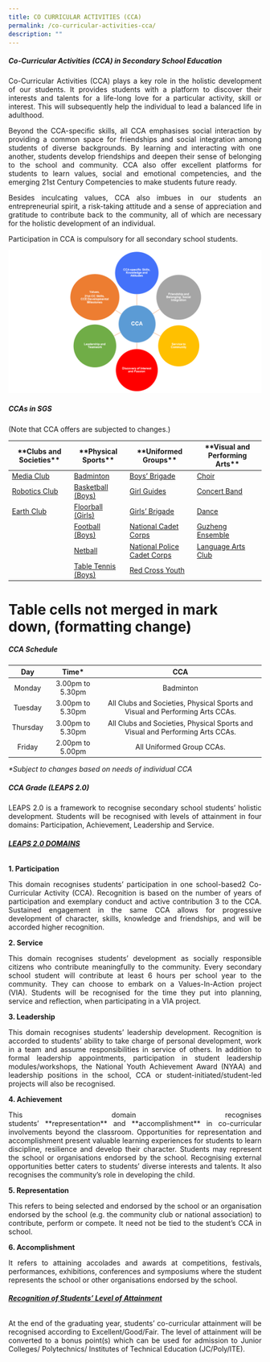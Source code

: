 ```yaml
---
title: CO CURRICULAR ACTIVITIES (CCA)
permalink: /co-curricular-activities-cca/
description: ""
---
```

##### **Co-Curricular Activities (CCA) in Secondary School Education**

<p style="text-align: justify;"> Co-Curricular Activities (CCA) plays a key role in the holistic development of our students. It provides students with a platform to discover their interests and talents for a life-long love for a particular activity, skill or interest. This will subsequently help the individual to lead a balanced life in adulthood. </p>

<p style="text-align: justify;"> Beyond the CCA-specific skills, all CCA emphasises social interaction by providing a common space for friendships and social integration among students of diverse backgrounds. By learning and interacting with one another, students develop friendships and deepen their sense of belonging to the school and community. CCA also offer excellent platforms for students to learn values, social and emotional competencies, and the emerging 21st Century Competencies to make students future ready. </p>

<p style="text-align: justify;"> Besides inculcating values, CCA also imbues in our students an entrepreneurial spirit, a risk-taking attitude and a sense of appreciation and gratitude to contribute back to the community, all of which are necessary for the holistic development of an individual. </p>

<p style="text-align: justify;"> Participation in CCA is compulsory for all secondary school students. </p>

![](/images/Presentation1-1024x576.png)

##### **CCAs in SGS**

(Note that CCA offers are subjected to changes.)

<table>
<thead>
  <tr>
    <th>**Clubs and Societies**</th>
    <th>**Physical Sports**</th>
    <th>**Uniformed Groups**</th>
    <th>**Visual and Performing Arts**</th>
  </tr>
</thead>
<tbody>
  <tr>
    <td><a href="https://www.sgs.edu.sg/clubs-and-societies/sgs-media-studio/">Media Club</a></td>
    <td><a href="https://www.sgs.edu.sg/co-curricular-activities/cca/badminton/">Badminton</a></td>
    <td><a href="https://www.sgs.edu.sg/co-curricular-activities/uniformed-groups/boys-brigade/">Boys’ Brigade</a></td>
    <td><a href="https://www.sgs.edu.sg/co-curricular-activities/performing-arts/choral-ensemble/">Choir</a></td>
  </tr>
  <tr>
    <td><a href="https://www.sgs.edu.sg/clubs-and-societies/robotics-club/">Robotics Club</a></td>
    <td><a href="https://www.sgs.edu.sg/co-curricular-activities/cca/basketball/">Basketball (Boys)</a></td>
    <td><a href="https://www.sgs.edu.sg/co-curricular-activities/uniformed-groups/girl-guides/">Girl Guides</a></td>
    <td><a href="https://www.sgs.edu.sg/co-curricular-activities/performing-arts/concert-band/">Concert Band</a></td>
  </tr>
  <tr>
    <td><a href="https://www.sgs.edu.sg/earth-club/">Earth Club</a></td>
    <td><a href="https://www.sgs.edu.sg/co-curricular-activities/cca/floorball/">Floorball (Girls)</a></td>
    <td><a href="https://www.sgs.edu.sg/co-curricular-activities/uniformed-groups/girls-brigade/">Girls’ Brigade</a></td>
    <td><a href="https://www.sgs.edu.sg/co-curricular-activities/performing-arts/dance-club/">Dance</a></td>
  </tr>
  <tr>
    <td></td>
    <td><a href="https://www.sgs.edu.sg/co-curricular-activities/cca/football/">Football (Boys)</a></td>
    <td><a href="https://www.sgs.edu.sg/co-curricular-activities/uniformed-groups/national-cadet-corps/">National Cadet Corps</a></td>
    <td><a href="https://www.sgs.edu.sg/co-curricular-activities/performing-arts/gushing-ensemble/">Guzheng Ensemble</a></td>
  </tr>
  <tr>
    <td></td>
    <td><a href="https://www.sgs.edu.sg/co-curricular-activities/cca/netball/">Netball</a></td>
    <td><a href="https://www.sgs.edu.sg/co-curricular-activities/uniformed-groups/national-police-cadet-corps/">National Police Cadet Corps</a></td>
    <td><a href="https://www.sgs.edu.sg/co-curricular-activities/performing-arts/language-arts-club/">Language Arts Club</a></td>
  </tr>
  <tr>
    <td></td>
    <td><a href="https://www.sgs.edu.sg/co-curricular-activities/cca/table-tennis/">Table Tennis (Boys)</a></td>
    <td><a href="https://www.sgs.edu.sg/co-curricular-activities/uniformed-groups/red-cross-youth/">Red Cross Youth</a></td>
    <td></td>
  </tr>
</tbody>
</table>

# Table cells not merged in mark down, (formatting change)

##### **CCA Schedule**

|  **Day** |     **Time***    |                                    **CCA**                                    |
|:--------:|:----------------:|:-----------------------------------------------------------------------------:|
|  Monday  | 3.00pm to 5.30pm |                                   Badminton                                   |
|  Tuesday | 3.00pm to 5.30pm | All Clubs and Societies, Physical Sports and Visual and Performing Arts CCAs. |
| Thursday | 3.00pm to 5.30pm | All Clubs and Societies, Physical Sports and Visual and Performing Arts CCAs. |
|  Friday  | 2.00pm to 5.00pm |                           All Uniformed Group CCAs.                           |

_\*Subject to changes based on needs of individual CCA_

##### **CCA Grade (LEAPS 2.0)**

<p style="text-align: justify;"> LEAPS 2.0 is a framework to recognise secondary school students’ holistic development. Students will be recognised with levels of attainment in four domains: Participation, Achievement, Leadership and Service. </p>

###### <strong><span style="text-decoration: underline;">LEAPS 2.0 DOMAINS</span> </strong>

**1\. Participation**

<p style="text-align: justify;"> This domain recognises students’ participation in one school-based2 Co-Curricular Activity (CCA). Recognition is based on the number of years of participation and exemplary conduct and active contribution 3 to the CCA. Sustained engagement in the same CCA allows for progressive development of character, skills, knowledge and friendships, and will be accorded higher recognition. </p>

**2\. Service**

<p style="text-align: justify;"> This domain recognises students’ development as socially responsible citizens who contribute meaningfully to the community. Every secondary school student will contribute at least 6 hours per school year to the community. They can choose to embark on a Values-In-Action project (VIA). Students will be recognised for the time they put into planning, service and reflection, when participating in a VIA project. </p>

**3\. Leadership**

<p style="text-align: justify;"> This domain recognises students’ leadership development. Recognition is accorded to students’ ability to take charge of personal development, work in a team and assume responsibilities in service of others. In addition to formal leadership appointments, participation in student leadership modules/workshops, the National Youth Achievement Award (NYAA) and leadership positions in the school, CCA or student-initiated/student-led projects will also be recognised. </p>

**4\. Achievement**

<p style="text-align: justify;"> This domain recognises students’ **representation** and **accomplishment** in co-curricular involvements beyond the classroom. Opportunities for representation and accomplishment present valuable learning experiences for students to learn discipline, resilience and develop their character. Students may represent the school or organisations endorsed by the school. Recognising external opportunities better caters to students’ diverse interests and talents. It also recognises the community’s role in developing the child. </p>

**5\. Representation** 

<p style="text-align: justify;"> This refers to being selected and endorsed by the school or an organisation endorsed by the school (e.g. the community club or national association) to contribute, perform or compete. It need not be tied to the student’s CCA in school. </p>

**6\. Accomplishment** 

<p style="text-align: justify;"> It refers to attaining accolades and awards at competitions, festivals, performances, exhibitions, conferences and symposiums where the student represents the school or other organisations endorsed by the school. </p>

###### <strong><span style="text-decoration: underline;">Recognition of Students’ Level of Attainment</span></strong>

<p style="text-align: justify;"> At the end of the graduating year, students’ co-curricular attainment will be recognised according to Excellent/Good/Fair. The level of attainment will be converted to a bonus point(s) which can be used for admission to Junior Colleges/ Polytechnics/ Institutes of Technical Education (JC/Poly/ITE). </p>